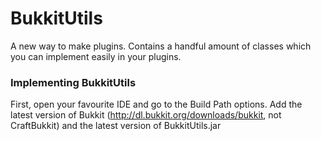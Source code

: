 BukkitUtils
===========

A new way to make plugins. Contains a handful amount of classes which you can implement easily in your plugins.

### Implementing BukkitUtils
First, open your favourite IDE and go to the Build Path options.
Add the latest version of Bukkit (http://dl.bukkit.org/downloads/bukkit, not CraftBukkit) and the latest version of BukkitUtils.jar
